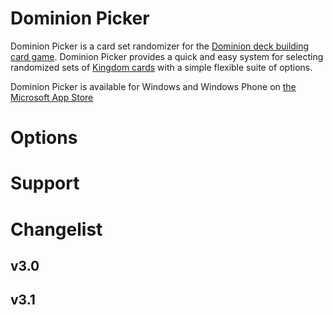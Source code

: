 # Dominion Picker

Dominion Picker is a card set randomizer for the [Dominion deck building card game](http://wiki.dominionstrategy.com/index.php/Dominion).  Dominion Picker provides a quick and easy system for selecting randomized sets of [Kingdom cards](http://wiki.dominionstrategy.com/index.php/Kingdom) with a simple flexible suite of options.

Dominion Picker is available for Windows and Windows Phone on [the Microsoft App Store](https://www.microsoft.com/en-us/store/p/dominion-picker/9wzdncrdm8j9)

# Options

# Support

# Changelist

## v3.0

## v3.1